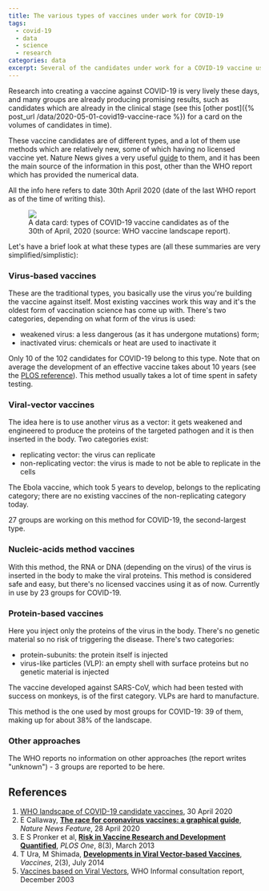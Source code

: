 ```yaml
---
title: The various types of vaccines under work for COVID-19
tags:
  - covid-19
  - data
  - science
  - research
categories: data
excerpt: Several of the candidates under work for a COVID-19 vaccine use methods and technologies which are novel and not used yet in existing vaccines.
---
```


Research into creating a vaccine against COVID-19 is very lively these days, and many groups are already producing promising results, such as candidates which are already in the clinical stage (see this [other post]({% post_url /data/2020-05-01-covid19-vaccine-race %}) for a card on the volumes of candidates in time).

These vaccine candidates are of different types, and a lot of them use methods which are relatively new, some of which having no licensed vaccine yet. Nature News gives a very useful [guide](#references) to them, and it has been the main source of the information in this post, other than the WHO report which has provided the numerical data.

All the info here refers to date 30th April 2020 (date of the last WHO report as of the time of writing this).

<figure class="responsive">
  <img src="{{ site.url }}{{site.posts_images_path}}covid19-vaccine-types.jpg">
  <figcaption>A data card: types of COVID-19 vaccine candidates as of the 30th of April, 2020 (source: WHO vaccine landscape report).</figcaption>
</figure>

Let's have a brief look at what these types are (all these summaries are very simplified/simplistic):

### Virus-based vaccines

These are the traditional types, you basically use the virus you're building the vaccine against itself. Most existing vaccines work this way and it's the oldest form of vaccination science has come up with. There's two categories, depending on what form of the virus is used:
* weakened virus: a less dangerous (as it has undergone mutations) form;
* inactivated virus: chemicals or heat are used to inactivate it

Only 10 of the 102 candidates for COVID-19 belong to this type. Note that on average the development of an effective vaccine takes about 10 years (see the [PLOS reference](#references)). This method usually takes a lot of time spent in safety testing.

### Viral-vector vaccines

The idea here is to use another virus as a vector: it gets weakened and engineered to produce the proteins of the targeted pathogen and it is then inserted in the body. Two categories exist:
* replicating vector: the virus can replicate
* non-replicating vector: the virus is made to not be able to replicate in the cells

The Ebola vaccine, which took 5 years to develop, belongs to the replicating category; there are no existing vaccines of the non-replicating category today.

27 groups are working on this method for COVID-19, the second-largest type.

### Nucleic-acids method vaccines

With this method, the RNA or DNA (depending on the virus) of the virus is inserted in the body to make the viral proteins. This method is considered safe and easy, but there's no licensed vaccines using it as of now. Currently in use by 23 groups for COVID-19.

### Protein-based vaccines

Here you inject only the proteins of the virus in the body. There's no genetic material so no risk of triggering the disease. There's two categories:
* protein-subunits: the protein itself is injected
* virus-like particles (VLP): an empty shell with surface proteins but no genetic material is injected

The vaccine developed against SARS-CoV, which had been tested with success on monkeys, is of the first category. VLPs are hard to manufacture.

This method is the one used by most groups for COVID-19: 39 of them, making up for about 38% of the landscape.

### Other approaches

The WHO reports no information on other approaches (the report writes "unknown") - 3 groups are reported to be here.

## References

1. [WHO landscape of COVID-19 candidate vaccines](https://www.who.int/who-documents-detail/draft-landscape-of-covid-19-candidate-vaccines), 30 April 2020
2. E Callaway, [**The race for coronavirus vaccines: a graphical guide**](https://www.nature.com/articles/d41586-020-01221-y), _Nature News Feature_, 28 April 2020
3. E S Pronker et al, [**Risk in Vaccine Research and Development Quantified**](https://journals.plos.org/plosone/article?id=10.1371/journal.pone.0057755), _PLOS One_, 8(3), March 2013
4. T Ura, M Shimada, [**Developments in Viral Vector-based Vaccines**](https://www.ncbi.nlm.nih.gov/pmc/articles/PMC4494222/), _Vaccines_, 2(3), July 2014
5. [Vaccines based on Viral Vectors](https://www.who.int/biologicals/publications/trs/areas/vaccines/typhus/viral_vectors/en/), WHO Informal consultation report, December 2003

